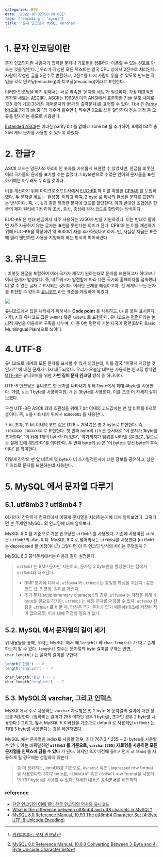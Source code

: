```yaml
---
categories: BTB
date: "2022-10-02T00:00:00Z"
tags: ['encoding', 'mysql']
title: '문자 인코딩과 MySQL varchar'
---
```


# 1. 문자 인코딩이란
문자 인코딩이란 사용자가 입력한 문자나 기호들을 컴퓨터가 이용할 수 있는 신호로 만드는 것을 말한다. [^문자_인코딩] 우리가 작성한 모든 텍스트는 결국 CPU 상에서 2진수로 처리된다. 사람이 작성한 글을 2진수로 변환하고, 2진수를 다시 사람이 읽을 수 있도록 만드는 작업을 각각 인코딩(encoding)과 디코딩(decoding)이라고 표현한다.

이러한 인코딩을 하기 위해서는 서로 약속한 '문자열 세트'가 필요하다. 가장 대표적인 문자열 세트는 [ASCII](https://ko.wikipedia.org/wiki/ASCII)다. ASCII는 1963년 미국 ANSI에서 표준화한 7 bit 부호 체계로 128 개의 기호(33개의 제어문자와 95개의 출력문자)를 표현할 수 있다. 1 bit 은 [Parity bit](https://en.wikipedia.org/wiki/Parity_bit)으로 7개의 bit 중 1의 개수가 홀수면 1, 짝수면 0으로 값을 할당하여 전송 과정 중 오류를 탐지하는 용도로 사용한다. 

[Extended ASCII](https://en.wikipedia.org/wiki/Extended_ASCII)는 이러한 parity bit 를 없애고 zone bit 를 추가하여, 8개의 bit로 총 256 개의 문자를 사용할 수 있도록 하였다.

# 2. 한글?
ASCII 코드는 영문자와 아라비안 숫자를 자유롭게 표현할 수 있었지만, 한글을 비롯한 여러 국가들의 문자를 표기할 수는 없었다. 1 byte만으로 수많은 언어의 문자들을 표현하기에는 아무래도 무리일 것이다. 

이를 개선하기 위해 마이크로소프트사에서 [EUC-KR](https://ko.wikipedia.org/wiki/EUC-KR) 와 이를 확장한 [CP949](https://ko.wikipedia.org/wiki/%EC%BD%94%EB%93%9C_%ED%8E%98%EC%9D%B4%EC%A7%80_949) 를 도입하였다. 두 문자열 세트는 '완성형' 이라고 하여, 2 byte 로 하나의 완성된 문자를 표현하는 방식이다. 즉, `가`, `힣`과 같은 특정한 문자에 코드를 할당한다. 이의 반대인 조합형은 한글의 제자 원리에 기반하여 초성, 중성, 종성에 각각 코드를 할당하는 방식이다.

EUC-KR 은 현대 한글에서 자주 사용하는 2350자 만을 지원하였다. 이는 반대로 말하면 자주 사용하지 않는 글자는 표현을 못한다는 의미가 된다. CP949 는 이를 개선하기 위해 EUC-KR을 확장하여 약 8000여 자를 추가하였다고 하지..만, 사실상 지금은 표준에 밀려 웬만하면 사용을 지양해야 하는 방식이 되어버렸다.

# 3. 유니코드
: 이렇듯 한글을 포함하여 여러 국가가 제각기 원하는대로 문자를 표현하고자 하다보니 여러 문제가 발생했다. 즉, 네트워크가 발전함에 따라 다른 국가의 홈페이지를 접속했더니 알 수 없는 글자로 표시되는 것이다. 이러한 문제를 해결하고자, 전 세계의 모든 문자를 표현할 수 있도록 [유니코드](https://ko.wikipedia.org/wiki/%EC%9C%A0%EB%8B%88%EC%BD%94%EB%93%9C) 라는 표준을 제정하게 되었다. 

![](/assets/images/encoding/2022-10-03-00-54-38.png)

유니코드에서 값을 나타내기 위해서는 **Code point** 를 사용하고, `U+` 를 붙여 표시한다. 가령, `A` 의 유니코드 값은 `U+0041` 혹은 `\u0041` 로 표현한다.
유니코드는 [평면](https://ko.wikipedia.org/wiki/%EC%9C%A0%EB%8B%88%EC%BD%94%EB%93%9C_%ED%8F%89%EB%A9%B4)이라는 논리적 개념을 이용하여 구획을 나누며, 이 중 0번 평면이 기본 다국어 평면(BMP, Basic Multilingual Plain)으로 쓰이다.

# 4. UTF-8

유니코드로 세계의 모든 문자를 표시할 수 있게 되었는데, 이를 결국 "어떻게 저장할 것인가?" 에 대한 문제가 다시 대두되었다. 우리가 오늘날 대부분 사용하는 인코딩 방식인 [UTF-8](https://ko.wikipedia.org/wiki/UTF-8)은 유니코드를 위한 **가변 길이 문자 인코딩** 방식 중 하나이다.

UTF-8 인코딩은 유니코드 한 문자를 나타내기 위해 1byte에서 최대 4byte를 사용한다. 가령, `a` 는 1 byte를 사용하지만, `가` 는 3byte를 사용한다. 이를 조금 더 자세히 살펴보겠다.

우선 UTF-8은 ASCII 와의 호환성을 위해 7 bit 이내의 코드값에는 맨 앞 비트를 0으로 붙이다. 즉, `a` 를 나타내기 위해서 `01000001` 를 사용한다.

7 bit 초과, 11 bit 이내의 코드 값은 (128 ~ 2047)은 총 2 byte로 표현한다. 즉, 
`110XXXXX 10XXXXXX` 로 표현한다. 첫 번째 byte의 `110` 은 순서대로 '이 문자가 1byte를 초과한다', '이 뒤에 1개의 byte가 더 있다', '여기까지가 범위를 나타낸 것이었고, 앞으로는 실제 값에 해당한다'를 의미한다. 두 번째 byte의 `10` 은 '이 byte는 앞선 byte의 후속이다' 를 의미한다.

이렇게 각각의 맨 앞 비트에 몇 byte가 더 추가될것인지에 대한 정보를 공유하고, 남은 11 자리로 문자를 표현하는데 사용한다. 

# 5. MySQL 에서 문자열 다루기

## 5.1. utf8mb3 ? utf8mb4 ?
여기까지 간단하게 컴퓨터에서 어떻게 문자열을 처리하는지에 대해 알아보았다. 그렇다면 본 주제인 MySQL 의 인코딩에 대해 알아보자.

MySQL 5.X 를 기준으로 기본 인코딩은 `utf8mb3` 를 사용했다. 기존에 사용하던 `utf8`은 `utf8mb3`의 alias 이다. MySQL 8.X 로 넘어와서는 `utf8mb4`를 사용한다.(`utf8mb3` 는 deprecated 될 예정이다.[^2]) 그렇다면 이 두 인코딩 방식의 차이는 무엇일까 ?

MySQL 8.0 공식문서에서는 다음과 같이 설명한다.

> `utf8mb3` 는 BMP 문자만 지원하고, 문자당 3 byte만을 할당한다는 점에서 `utf8mb4`와 대조된다.
> - BMP 문자에 대해서, `utf8mb4` 와 `utf8mb3` 는 동일한 특성을 지닌다 : 같은 코드 값, 인코딩, 길이를 가진다.
> - 추가 문자(supplementary character)의 경우, `utf8mb4` 는 저장을 위해 4 byte를 필요로 하지만, `utf8mb3` 는 해당 문자를 저장할 수 없다. `utf8mb3` 칼럼을 `utf8mb4` 로 바꿀 때, 당신은 추가 문자가 없기 때문에(애초에 저장된 적이 없으므로) 이에 대해 걱정할 필요가 없다. 

## 5.2. MySQL 에서 문자열의 길이 세기
위 내용들을 통해, 우리는 MySQL 에서 왜 `length()` 와 `char_length()` 가 따로 존재하는지 알 수 있다. `length()` 함수는 문자열의 byte 길이를 구하는 반면, `char_length()` 는 글자의 길이를 구한다.

```sql
length('한글') -- 6
length('english') -- 7

char_length('한글') -- 2
char_length('english') -- 7
```

## 5.3. MySQL의 varchar, 그리고 인덱스
MySQL에서 주로 사용하는 `varchar` 자료형은 첫 2 byte 에 문자열의 길이에 대한 정보를 저장한다. (정확히는 길이가 255 이하인 경우 1 byte를, 초과인 경우 2 byte를 사용한다.) 그리고, 앞서 MySQL 5.X 버전을 기준으로 default 로 사용되던 `utf8mb3` 는 최대 3 byte를 사용한다는 것을 확인하였다.

MySQL 에서 문자열을 index로 사용할 경우, 최대 767(3 * 255 + 2) bytes를 사용할 수 있다. 이는 바꿔말하면 **`utf8mb3` 를 기준으로, `varchar(255)` 자료형을 사용하면 모든 문자열을 인덱스에 담을 수 있다** 가 된다. 하지만 8.X 버전에 들어서면서 `utf8mb4` 를 사용하게 될 경우에는 성립하지 않는다.

> 좀 더 정확히는, InnoDB를 기준으로, `Dynamic` 혹은 `Compressed` row format 을 사용한다면 3072 byte를, `REDUNDANT` 혹은 `COMPACT` row format을 사용하면 767 bytes를 사용할 수 있다. 자세한 내용은 [공식문서](https://dev.mysql.com/doc/refman/8.0/en/innodb-limits.html)를 확인하자.

[^문자_인코딩]:[위키피디아 : 문자 인코딩](https://ko.wikipedia.org/wiki/%EB%AC%B8%EC%9E%90_%EC%9D%B8%EC%BD%94%EB%94%A9)

[^2]:[MySQL 8.0 Reference Manual, 10.9.8 Converting Between 3-Byte and 4-Byte Unicode Character Sets](https://dev.mysql.com/doc/refman/8.0/en/charset-unicode-utf8mb3.html)

### reference
- [한글 인코딩의 이해 1편: 한글 인코딩의 역사와 유니코드](https://d2.naver.com/helloworld/19187)
- [What is the difference between utf8mb4 and utf8 charsets in MySQL?](https://stackoverflow.com/questions/30074492/what-is-the-difference-between-utf8mb4-and-utf8-charsets-in-mysql)
- [MySQL 8.0 Reference Manual, 10.9.1 The utf8mb4 Character Set (4-Byte UTF-8 Unicode Encoding)](https://dev.mysql.com/doc/refman/8.0/en/charset-unicode-utf8mb4.html)
